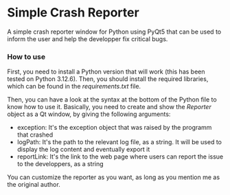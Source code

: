 # **Simple Crash Reporter**

A simple crash reporter window for Python using PyQt5 that can be used to inform the user and help the developper fix critical bugs.

### How to use

First, you need to install a Python version that will work (this has been tested on Python 3.12.6). Then, you should install the required libraries, which can be found in the *requirements.txt* file.

Then, you can have a look at the syntax at the bottom of the Python file to know how to use it. Basically, you need to create and show the *Reporter* object as a Qt window, by giving the following arguments:

- exception: It's the exception object that was raised by the programm that crashed
- logPath: It's the path to the relevant log file, as a string. It will be used to display the log content and eventually export it
- reportLink: It's the link to the web page where users can report the issue to the developpers, as a string

You can customize the reporter as you want, as long as you mention me as the original author.
